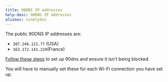 ```yaml
---
title: 90DNS IP addresses
help-desc: 90DNS IP addresses
aliases: ninetydns
---
```


The public 90DNS IP addresses are:
- `207.246.121.77` (USA)
- `163.172.141.219`(France)

[Follow these steps](https://switch.hacks.guide/extras/blocking_nintendo) to set up 90dns and ensure it isn't being blocked

You will have to manually set these for each Wi-Fi connection you have set up.
